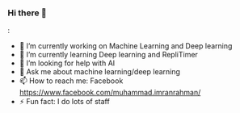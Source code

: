 ### Hi there 👋

:

- 🔭 I’m currently working on Machine Learning and Deep learning
- 🌱 I’m currently learning Deep learning and RepliTimer
- 🤔 I’m looking for help with AI
- 💬 Ask me about machine learning/deep learning
- 📫 How to reach me: Facebook https://www.facebook.com/muhammad.imranrahman/
- ⚡ Fun fact: I do lots of staff
